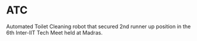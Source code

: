 # ATC
Automated Toilet Cleaning robot that secured 2nd runner up position in the 6th Inter-IIT Tech Meet held at Madras.
